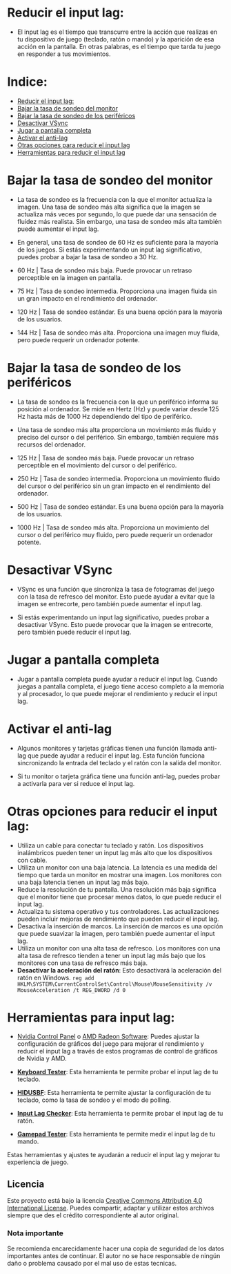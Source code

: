 # Reducir el input lag:

- El input lag es el tiempo que transcurre entre la acción que realizas en tu dispositivo de juego (teclado, ratón o mando) y la aparición de esa acción en la pantalla. En otras palabras, es el tiempo que tarda tu juego en responder a tus movimientos.

# Indice:
- [Reducir el input lag:](#reducir-el-input-lag)
- [Bajar la tasa de sondeo del monitor](#bajar-la-tasa-de-sondeo-del-monitor)
- [Bajar la tasa de sondeo de los periféricos](#bajar-la-tasa-de-sondeo-de-los-periféricos)
- [Desactivar VSync](#desactivar-vsync)
- [Jugar a pantalla completa](#jugar-a-pantalla-completa)
- [Activar el anti-lag](#activar-el-anti-lag)
- [Otras opciones para reducir el input lag](#otras-opciones-para-reducir-el-input-lag)
- [Herramientas para reducir el input lag](#herramientas-para-input-lag)

# Bajar la tasa de sondeo del monitor

- La tasa de sondeo es la frecuencia con la que el monitor actualiza la imagen. Una tasa de sondeo más alta significa que la imagen se actualiza más veces por segundo, lo que puede dar una sensación de fluidez más realista. Sin embargo, una tasa de sondeo más alta también puede aumentar el input lag.

- En general, una tasa de sondeo de 60 Hz es suficiente para la mayoría de los juegos. Si estás experimentando un input lag significativo, puedes probar a bajar la tasa de sondeo a 30 Hz.

- 60 Hz | Tasa de sondeo más baja. Puede provocar un retraso perceptible en la imagen en pantalla.
- 75 Hz | Tasa de sondeo intermedia. Proporciona una imagen fluida sin un gran impacto en el rendimiento del ordenador.
- 120 Hz | Tasa de sondeo estándar. Es una buena opción para la mayoría de los usuarios.
- 144 Hz | Tasa de sondeo más alta. Proporciona una imagen muy fluida, pero puede requerir un ordenador potente.

# Bajar la tasa de sondeo de los periféricos

- La tasa de sondeo es la frecuencia con la que un periférico informa su posición al ordenador. Se mide en Hertz (Hz) y puede variar desde 125 Hz hasta más de 1000 Hz dependiendo del tipo de periférico.

- Una tasa de sondeo más alta proporciona un movimiento más fluido y preciso del cursor o del periférico. Sin embargo, también requiere más recursos del ordenador.

- 125 Hz | Tasa de sondeo más baja. Puede provocar un retraso perceptible en el movimiento del cursor o del periférico.
- 250 Hz | Tasa de sondeo intermedia. Proporciona un movimiento fluido del cursor o del periférico sin un gran impacto en el rendimiento del ordenador.
- 500 Hz | Tasa de sondeo estándar. Es una buena opción para la mayoría de los usuarios.
- 1000 Hz | Tasa de sondeo más alta. Proporciona un movimiento del cursor o del periférico muy fluido, pero puede requerir un ordenador potente.

# Desactivar VSync

- VSync es una función que sincroniza la tasa de fotogramas del juego con la tasa de refresco del monitor. Esto puede ayudar a evitar que la imagen se entrecorte, pero también puede aumentar el input lag.

- Si estás experimentando un input lag significativo, puedes probar a desactivar VSync. Esto puede provocar que la imagen se entrecorte, pero también puede reducir el input lag.

# Jugar a pantalla completa

- Jugar a pantalla completa puede ayudar a reducir el input lag. Cuando juegas a pantalla completa, el juego tiene acceso completo a la memoria y al procesador, lo que puede mejorar el rendimiento y reducir el input lag.

# Activar el anti-lag

- Algunos monitores y tarjetas gráficas tienen una función llamada anti-lag que puede ayudar a reducir el input lag. Esta función funciona sincronizando la entrada del teclado y el ratón con la salida del monitor.

- Si tu monitor o tarjeta gráfica tiene una función anti-lag, puedes probar a activarla para ver si reduce el input lag.

# Otras opciones para reducir el input lag:

- Utiliza un cable para conectar tu teclado y ratón. Los dispositivos inalámbricos pueden tener un input lag más alto que los dispositivos con cable.
- Utiliza un monitor con una baja latencia. La latencia es una medida del tiempo que tarda un monitor en mostrar una imagen. Los monitores con una baja latencia tienen un input lag más bajo.
- Reduce la resolución de tu pantalla. Una resolución más baja significa que el monitor tiene que procesar menos datos, lo que puede reducir el input lag.
- Actualiza tu sistema operativo y tus controladores. Las actualizaciones pueden incluir mejoras de rendimiento que pueden reducir el input lag.
- Desactiva la inserción de marcos. La inserción de marcos es una opción que puede suavizar la imagen, pero también puede aumentar el input lag.
- Utiliza un monitor con una alta tasa de refresco. Los monitores con una alta tasa de refresco tienden a tener un input lag más bajo que los monitores con una tasa de refresco más baja.
- **Desactivar la aceleración del ratón**: Esto desactivará la aceleración del ratón en Windows. `reg add HKLM\SYSTEM\CurrentControlSet\Control\Mouse\MouseSensitivity /v MouseAcceleration /t REG_DWORD /d 0`

# Herramientas para input lag:

- [Nvidia Control Panel](https://www.nvidia.com/Download/index.aspx) o [AMD Radeon Software](https://www.amd.com/en.html): Puedes ajustar la configuración de gráficos del juego para mejorar el rendimiento y reducir el input lag a través de estos programas de control de gráficos de Nvidia y AMD.

- [**Keyboard Tester**](http://www.keyboardtester.com/): Esta herramienta te permite probar el input lag de tu teclado.

- [**HIDUSBF**](https://github.com/LordOfMice/hidusbf): Esta herramienta te permite ajustar la configuración de tu teclado, como la tasa de sondeo y el modo de polling.

- [**Input Lag Checker**](https://basro.github.io/input-lag-measuring-tool/): Esta herramienta te permite probar el input lag de tu ratón.

- [**Gamepad Tester**](https://gamepad-tester.com/): Esta herramienta te permite medir el input lag de tu mando.

Estas herramientas y ajustes te ayudarán a reducir el input lag y mejorar tu experiencia de juego.

## Licencia
Este proyecto está bajo la licencia [Creative Commons Attribution 4.0 International License](https://creativecommons.org/licenses/by/4.0/). Puedes compartir, adaptar y utilizar estos archivos siempre que des el crédito correspondiente al autor original.

### Nota importante
Se recomienda encarecidamente hacer una copia de seguridad de los datos importantes antes de continuar. El autor no se hace responsable de ningún daño o problema causado por el mal uso de estas tecnicas.
